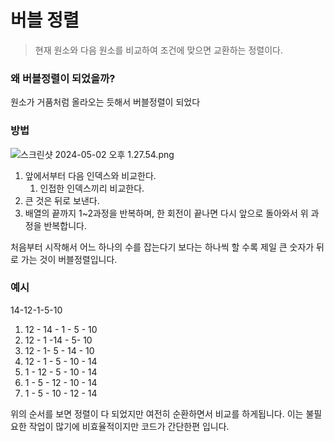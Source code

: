 # 버블 정렬

> 현재 원소와 다음 원소를 비교하여 조건에 맞으면 교환하는 정렬이다.
> 

### 왜 버블정렬이 되었을까?

원소가 거품처럼 올라오는 듯해서 버블정렬이 되었다

### 방법

![스크린샷 2024-05-02 오후 1.27.54.png](%E1%84%87%E1%85%A5%E1%84%87%E1%85%B3%E1%86%AF%20%E1%84%8C%E1%85%A5%E1%86%BC%E1%84%85%E1%85%A7%E1%86%AF%2001c6f5c17abc44c68950c084d4f20d55/%25E1%2584%2589%25E1%2585%25B3%25E1%2584%258F%25E1%2585%25B3%25E1%2584%2585%25E1%2585%25B5%25E1%2586%25AB%25E1%2584%2589%25E1%2585%25A3%25E1%2586%25BA_2024-05-02_%25E1%2584%258B%25E1%2585%25A9%25E1%2584%2592%25E1%2585%25AE_1.27.54.png)

1. 앞에서부터 다음 인덱스와 비교한다.
    1. 인접한 인덱스끼리 비교한다.
2. 큰 것은 뒤로 보낸다.
3. 배열의 끝까지 1~2과정을 반복하며, 한 회전이 끝나면 다시 앞으로 돌아와서 위 과정을 반복합니다.

처음부터 시작해서 어느 하나의 수를 잡는다기 보다는 하나씩 할 수록 제일 큰 숫자가 뒤로 가는 것이 버블정렬입니다.

### 예시

14-12-1-5-10

1. 12 - 14 - 1 - 5 - 10
2. 12 - 1 -14 - 5- 10
3. 12 - 1- 5 - 14 - 10
4. 12 - 1 - 5 - 10 - 14
5. 1 - 12 - 5 - 10 - 14
6. 1 - 5 - 12 - 10 - 14
7. 1 - 5 - 10 - 12 - 14

위의 순서를 보면 정렬이 다 되었지만 여전히 순환하면서 비교를 하게됩니다. 이는 불필요한 작업이 많기에 비효율적이지만 코드가 간단한편 입니다.